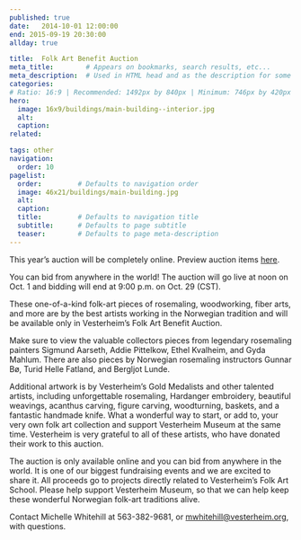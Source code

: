 ```yaml
---
published: true
date:   2014-10-01 12:00:00
end: 2015-09-19 20:30:00
allday: true 

title:  Folk Art Benefit Auction
meta_title:        # Appears on bookmarks, search results, etc...
meta_description:  # Used in HTML head and as the description for some search engines
categories:
# Ratio: 16:9 | Recommended: 1492px by 840px | Minimum: 746px by 420px
hero:
  image: 16x9/buildings/main-building--interior.jpg
  alt: 
  caption:
related:

tags: other
navigation:
  order: 10
pagelist:
  order:         # Defaults to navigation order
  image: 46x21/buildings/main-building.jpg
  alt:
  caption: 
  title:         # Defaults to navigation title
  subtitle:      # Defaults to page subtitle
  teaser:        # Defaults to page meta-description
---
```

This year’s auction will be completely online. Preview auction items [here](https://www.biddingforgood.com/auction/auctionhome.action?vhost=VEST-2014).

You can bid from anywhere in the world! The auction will go live at noon on Oct. 1 and bidding will end at 9:00 p.m. on Oct. 29 (CST).

These one-of-a-kind folk-art pieces of rosemaling, woodworking, fiber arts, and more are by the best artists working in the Norwegian tradition and will be available only in Vesterheim’s Folk Art Benefit Auction.

Make sure to view the valuable collectors pieces from legendary rosemaling painters Sigmund Aarseth, Addie Pittelkow, Ethel Kvalheim, and Gyda Mahlum. There are also pieces by Norwegian rosemaling instructors Gunnar Bø, Turid Helle Fatland, and Bergljot Lunde.

Additional artwork is by Vesterheim’s Gold Medalists and other talented artists, including unforgettable rosemaling, Hardanger embroidery, beautiful weavings, acanthus carving, figure carving, woodturning, baskets, and a fantastic handmade knife. What a wonderful way to start, or add to, your very own folk art collection and support Vesterheim Museum at the same time. Vesterheim is very grateful to all of these artists, who have donated their work to this auction.

The auction is only available online and you can bid from anywhere in the world. It is one of our biggest fundraising events and we are excited to share it. All proceeds go to projects directly related to Vesterheim’s Folk Art School. Please help support Vesterheim Museum, so that we can help keep these wonderful Norwegian folk-art traditions alive.

Contact Michelle Whitehill at 563-382-9681, or mwhitehill@vesterheim.org, with questions.
